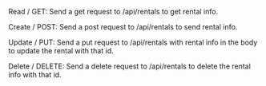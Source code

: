 Read / GET:
Send a get request to /api/rentals to get rental info.

Create / POST:
Send a post request to /api/rentals to send rental info.

Update / PUT:
Send a put request to /api/rentals with rental info in the body to update the rental with that id.

Delete / DELETE:
Send a delete request to /api/rentals to delete the rental info with that id.